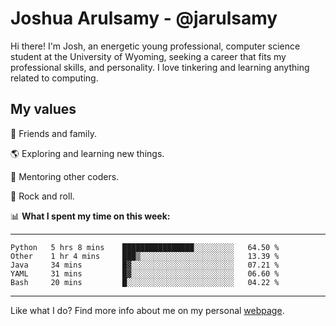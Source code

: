 # Joshua Arulsamy - @jarulsamy

Hi there! I'm Josh, an energetic young professional, computer science student at the University of Wyoming, seeking a career that fits my professional skills, and personality. I love tinkering and learning anything related to computing.

## My values

:yellow_heart: Friends and family.

:earth_americas: Exploring and learning new things.

:book: Mentoring other coders.

:guitar: Rock and roll.

:bar_chart: **What I spent my time on this week:**

------
<!--START_SECTION:waka-->
```text
Python   5 hrs 8 mins    ████████████████░░░░░░░░░   64.50 % 
Other    1 hr 4 mins     ███▒░░░░░░░░░░░░░░░░░░░░░   13.39 % 
Java     34 mins         █▓░░░░░░░░░░░░░░░░░░░░░░░   07.21 % 
YAML     31 mins         █▓░░░░░░░░░░░░░░░░░░░░░░░   06.60 % 
Bash     20 mins         █░░░░░░░░░░░░░░░░░░░░░░░░   04.22 % 
```
<!--END_SECTION:waka-->
------

Like what I do? Find more info about me on my personal [webpage](https://arulsamy.me).
